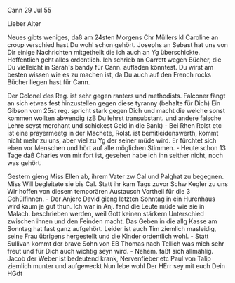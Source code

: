  Cann 29 Jul 55

Lieber Alter

Neues gibts weniges, daß am 24sten Morgens Chr Müllers kl Caroline an croup verschied hast Du wohl schon gehört. Josephs an Sebast hat uns von Dir einige Nachrichten mitgetheilt die ich auch an Yg überschickte. Hoffentlich geht alles ordentlich. Ich schrieb an Garrett wegen Bücher, die Du vielleicht in Sarah's bandy für Cann. aufladen könntest. Du wirst am besten wissen wie es zu machen ist, da Du auch auf den French rocks Bücher liegen hast für Cann.

Der Colonel des Reg. ist sehr gegen ranters und methodists. Falconer fängt an sich etwas fest hinzustellen gegen diese tyranny (behalte für Dich) Ein Gibson vom 25st reg. spricht stark gegen Dich und macht die welche sonst kommen wollten abwendig (zB Du lehrst transubstant. und andere falsche Lehre seyst merchant und schickest Geld in die Bank) - Bei Rhen Rolst etc ist eine prayermeetg in der Machete, Rolst. ist bemitleidenswerth, kommt nicht mehr zu uns, aber viel zu Yg der seiner müde wird. Er fürchtet sich eben vor Menschen und hört auf alle möglichen Stimmen. - Heute schon 13 Tage daß Charles von mir fort ist, gesehen habe ich ihn seither nicht, noch was gehört.

Gestern gieng Miss Ellen ab, ihrem Vater zw Cal und Palghat zu begegnen. Miss Will begleitete sie bis Cal. Statt ihr kam Tags zuvor Schw Kegler zu uns Wir hoffen von diesem temporären Austausch Vortheil für die 3 Gehülfinnen. - Der Anjerc David gieng letzten Sonntag in ein Hurenhaus wird kaum je gut thun. Ich war in Anj. fand die Leute müde wie sie in Malach. beschrieben werden, weil Gott keinen stärkern Unterschied zwischen ihnen und den Feinden macht. Das Geben in die allg Kasse am Sonntag hat fast ganz aufgehört. Leider ist auch Tim ziemlich masleidig, seine Frau übrigens hergestellt und die Kinder ordentlich wohl. - Statt Sullivan kommt der brave Sohn von EB Thomas nach Tellich was mich sehr freut und für Dich auch wichtig seyn wird. - Nehem. faßt sich allmählig. Jacob der Weber ist bedeutend krank, Nervenfieber etc Paul von Talip ziemlich munter und aufgeweckt 
Nun lebe wohl Der HErr sey mit euch
 Dein HGdt


